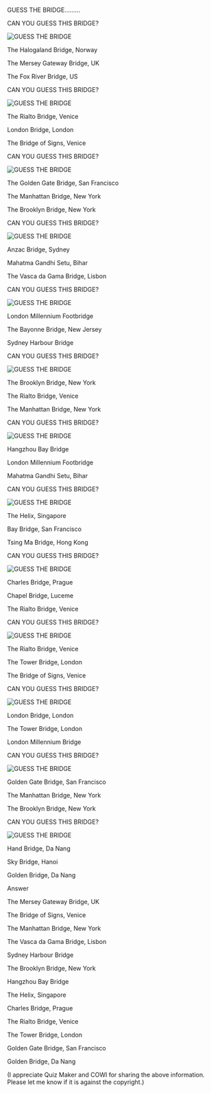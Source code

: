 GUESS THE BRIDGE.........



CAN YOU GUESS THIS BRIDGE?

![GUESS THE BRIDGE](https://github.com/ywangnccu/ywang/blob/main/images/GuessBridge/BridgeGuess.jpg)

The Halogaland Bridge, Norway 

The Mersey Gateway Bridge, UK

The Fox River Bridge, US



CAN YOU GUESS THIS BRIDGE?

![GUESS THE BRIDGE](https://github.com/ywangnccu/ywang/blob/main/images/GuessBridge/BridgeSighs.jpg)

The Rialto Bridge, Venice

London Bridge, London

The Bridge of Signs, Venice



CAN YOU GUESS THIS BRIDGE?

![GUESS THE BRIDGE](https://github.com/ywangnccu/ywang/blob/main/images/GuessBridge/BridgeManhattan.jpg)

The Golden Gate Bridge, San Francisco

The Manhattan Bridge, New York

The Brooklyn Bridge, New York



CAN YOU GUESS THIS BRIDGE?

![GUESS THE BRIDGE](https://github.com/ywangnccu/ywang/blob/main/images/GuessBridge/BridgeGama.jpg)

Anzac Bridge, Sydney

Mahatma Gandhi Setu, Bihar

The Vasca da Gama Bridge, Lisbon



CAN YOU GUESS THIS BRIDGE?

![GUESS THE BRIDGE](https://github.com/ywangnccu/ywang/blob/main/images/GuessBridge/BridgeSydney.jpg)

London Millennium Footbridge

The Bayonne Bridge, New Jersey

Sydney Harbour Bridge



CAN YOU GUESS THIS BRIDGE?

![GUESS THE BRIDGE](https://github.com/ywangnccu/ywang/blob/main/images/GuessBridge/BridgeBrooklyn.jpg)

The Brooklyn Bridge, New York

The Rialto Bridge, Venice

The Manhattan Bridge, New York



CAN YOU GUESS THIS BRIDGE?

![GUESS THE BRIDGE](https://github.com/ywangnccu/ywang/blob/main/images/GuessBridge/BridgeHangzhoubay.jpg)

Hangzhou Bay Bridge

London Millennium Footbridge

Mahatma Gandhi Setu, Bihar



CAN YOU GUESS THIS BRIDGE?

![GUESS THE BRIDGE](https://github.com/ywangnccu/ywang/blob/main/images/GuessBridge/BridgeHelix.jpg)

The Helix, Singapore

Bay Bridge, San Francisco

Tsing Ma Bridge, Hong Kong



CAN YOU GUESS THIS BRIDGE?

![GUESS THE BRIDGE](https://github.com/ywangnccu/ywang/blob/main/images/GuessBridge/BridgeCharles.jpg)

Charles Bridge, Prague

Chapel Bridge, Luceme

The Rialto Bridge, Venice



CAN YOU GUESS THIS BRIDGE?

![GUESS THE BRIDGE](https://github.com/ywangnccu/ywang/blob/main/images/GuessBridge/BridgeRialto.jpg)

The Rialto Bridge, Venice

The Tower Bridge, London

The Bridge of Signs, Venice



CAN YOU GUESS THIS BRIDGE?

![GUESS THE BRIDGE](https://github.com/ywangnccu/ywang/blob/main/images/GuessBridge/BridgeTower.jpg)

London Bridge, London

The Tower Bridge, London

London Millennium Bridge



CAN YOU GUESS THIS BRIDGE?

![GUESS THE BRIDGE](https://github.com/ywangnccu/ywang/blob/main/images/GuessBridge/BridgeSanFrancisco.jpg)

Golden Gate Bridge, San Francisco

The Manhattan Bridge, New York

The Brooklyn Bridge, New York



CAN YOU GUESS THIS BRIDGE?

![GUESS THE BRIDGE](https://github.com/ywangnccu/ywang/blob/main/images/GuessBridge/BridgeGolden.jpg)

Hand Bridge, Da Nang

Sky Bridge, Hanoi

Golden Bridge, Da Nang



Answer

The Mersey Gateway Bridge, UK

The Bridge of Signs, Venice

The Manhattan Bridge, New York

The Vasca da Gama Bridge, Lisbon

Sydney Harbour Bridge

The Brooklyn Bridge, New York

Hangzhou Bay Bridge

The Helix, Singapore

Charles Bridge, Prague

The Rialto Bridge, Venice

The Tower Bridge, London

Golden Gate Bridge, San Francisco

Golden Bridge, Da Nang



(I appreciate Quiz Maker and COWI for sharing the above information. Please let me know if it is against the copyright.)


